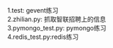 1.test: gevent练习<br/>
2.zhilian.py: 抓取智联招聘上的信息<br/>
3.pymongo_test.py: pymongo练习<br/>
4.redis_test.py:redis练习<br/>
